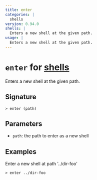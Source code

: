 ```yaml
---
title: enter
categories: |
  shells
version: 0.94.0
shells: |
  Enters a new shell at the given path.
usage: |
  Enters a new shell at the given path.
---
```


# `enter` for [shells](/commands/categories/shells.md)

<div class='command-title'>Enters a new shell at the given path.</div>

## Signature

```> enter (path)```

## Parameters

 -  `path`: the path to enter as a new shell

## Examples

Enter a new shell at path '../dir-foo'
```nu
> enter ../dir-foo

```
